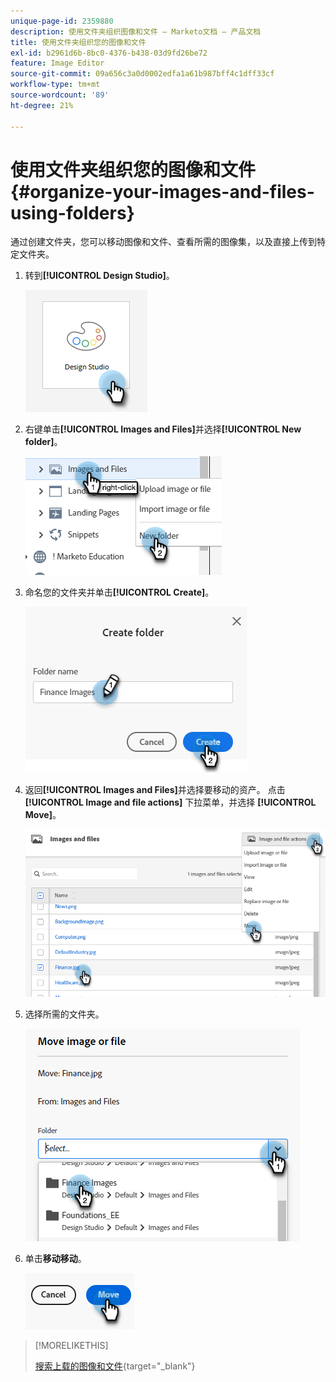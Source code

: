 ```yaml
---
unique-page-id: 2359880
description: 使用文件夹组织图像和文件 — Marketo文档 — 产品文档
title: 使用文件夹组织您的图像和文件
exl-id: b2961d6b-8bc0-4376-b438-03d9fd26be72
feature: Image Editor
source-git-commit: 09a656c3a0d0002edfa1a61b987bff4c1dff33cf
workflow-type: tm+mt
source-wordcount: '89'
ht-degree: 21%

---
```


# 使用文件夹组织您的图像和文件 {#organize-your-images-and-files-using-folders}

通过创建文件夹，您可以移动图像和文件、查看所需的图像集，以及直接上传到特定文件夹。

1. 转到&#x200B;**[!UICONTROL Design Studio]**。

   ![](assets/organize-your-images-and-files-using-folders-1.png)

1. 右键单击&#x200B;**[!UICONTROL Images and Files]**&#x200B;并选择&#x200B;**[!UICONTROL New folder]**。

   ![](assets/organize-your-images-and-files-using-folders-2.png)

1. 命名您的文件夹并单击&#x200B;**[!UICONTROL Create]**。

   ![](assets/organize-your-images-and-files-using-folders-3.png)

1. 返回&#x200B;**[!UICONTROL Images and Files]**&#x200B;并选择要移动的资产。 点击 **[!UICONTROL Image and file actions]** 下拉菜单，并选择 **[!UICONTROL Move]**。

   ![](assets/organize-your-images-and-files-using-folders-4.png)

1. 选择所需的文件夹。

   ![](assets/organize-your-images-and-files-using-folders-5.png)

1. 单击&#x200B;**移动移动**。

   ![](assets/organize-your-images-and-files-using-folders-6.png)

>[!MORELIKETHIS]
>
>[搜索上载的图像和文件](/help/marketo/product-docs/demand-generation/images-and-files/search-uploaded-images-and-files.md){target="_blank"}

